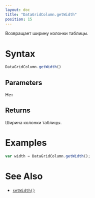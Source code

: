 ```yaml
---
layout: doc
title: "DataGridColumn.getWidth"
position: 15
---
```


Возвращает ширину колонки таблицы.

# Syntax

```js
DataGridColumn.getWidth()
```

## Parameters

Нет

## Returns

Ширина колонки таблицы.

# Examples

```js
var width = DataGridColumn.getWidth();
```

# See Also

* [`setWidth()`](../DataGridColumn.setWidth/)
